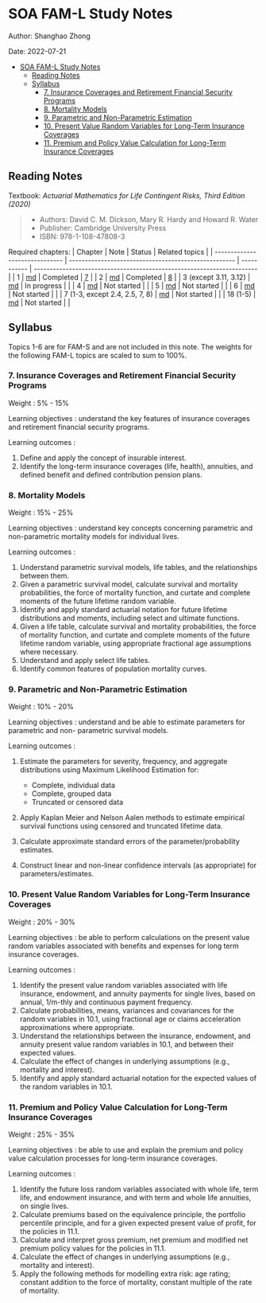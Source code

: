 # SOA FAM-L Study Notes
Author: Shanghao Zhong

Date: 2022-07-21

- [SOA FAM-L Study Notes](#soa-fam-l-study-notes)
  - [Reading Notes](#reading-notes)
  - [Syllabus](#syllabus)
    - [7. Insurance Coverages and Retirement Financial Security Programs](#7-insurance-coverages-and-retirement-financial-security-programs)
    - [8. Mortality Models](#8-mortality-models)
    - [9. Parametric and Non-Parametric Estimation](#9-parametric-and-non-parametric-estimation)
    - [10. Present Value Random Variables for Long-Term Insurance Coverages](#10-present-value-random-variables-for-long-term-insurance-coverages)
    - [11. Premium and Policy Value Calculation for Long-Term Insurance Coverages](#11-premium-and-policy-value-calculation-for-long-term-insurance-coverages)

## Reading Notes
Textbook: *Actuarial Mathematics for Life Contingent Risks, Third Edition (2020)*
> - Authors: David C. M. Dickson, Mary R. Hardy and Howard R. Water
> - Publisher: Cambridge University Press
> - ISBN: 978-1-108-47808-3

Required chapters:
| Chapter                        | Note                                                 | Status      | Related topics                                                         |
| ------------------------------ | ---------------------------------------------------- | ----------- | ---------------------------------------------------------------------- |
| 1                              | [md](reading_notes/01_intro.md)                      | Completed   | [7](#7-insurance-coverages-and-retirement-financial-security-programs) |
| 2                              | [md](reading_notes/02_survival_models.md)            | Completed   | [8](#8-mortality-models)                                               |
| 3 (except 3.11, 3.12)          | [md](reading_notes/03_life_tables_and_selection.md)  | In progress |                                                                        |
| 4                              | [md](reading_notes/04_insurance_benefits.md)         | Not started |                                                                        |
| 5                              | [md](reading_notes/05_annuities.md)                  | Not started |                                                                        |
| 6                              | [md](reading_notes/06_premium_calculation.md)        | Not started |                                                                        |
| 7 (1-3, except 2.4, 2.5, 7, 8) | [md](reading_notes/07_policy_values.md)              | Not started |                                                                        |
| 18 (1-5)                       | [md](reading_notes/18_estimating_survival_models.md) | Not started |                                                                        |

## Syllabus

Topics 1-6 are for FAM-S and are not included in this note. The weights for the following FAM-L topics are scaled to sum to 100%.

### 7. Insurance Coverages and Retirement Financial Security Programs
Weight
: 5% - 15%

Learning objectives
: understand the key features of insurance coverages and retirement financial security programs.

Learning outcomes
:
  1. Define and apply the concept of insurable interest.
  2. Identify the long-term insurance coverages (life, health), annuities, and defined benefit and defined contribution pension plans.

### 8. Mortality Models
Weight
: 15% - 25%

Learning objectives
: understand key concepts concerning parametric and non-parametric mortality models for individual lives.

Learning outcomes
:
  1. Understand parametric survival models, life tables, and the relationships between them.
  2. Given a parametric survival model, calculate survival and mortality probabilities, the force of mortality function, and curtate and complete moments of the future lifetime random variable.
  3. Identify and apply standard actuarial notation for future lifetime distributions and moments, including select and ultimate functions.
  4. Given a life table, calculate survival and mortality probabilities, the force of mortality function, and curtate and complete moments of the future lifetime random variable, using appropriate fractional age assumptions where necessary.
  5. Understand and apply select life tables.
  6. Identify common features of population mortality curves.

### 9. Parametric and Non-Parametric Estimation
Weight
: 10% - 20%

Learning objectives
: understand and be able to estimate parameters for parametric and non- parametric survival models.

Learning outcomes
:
  1. Estimate the parameters for severity, frequency, and aggregate distributions using Maximum Likelihood Estimation for:
   
     - Complete, individual data
     - Complete, grouped data
     - Truncated or censored data
  
  2. Apply Kaplan Meier and Nelson Aalen methods to estimate empirical survival functions using censored and truncated lifetime data.
  3. Calculate approximate standard errors of the parameter/probability estimates.
  4. Construct linear and non-linear confidence intervals (as appropriate) for parameters/estimates.

### 10. Present Value Random Variables for Long-Term Insurance Coverages
Weight
: 20% - 30%

Learning objectives
: be able to perform calculations on the present value random variables associated with benefits and expenses for long term insurance coverages.

Learning outcomes
:
  1. Identify the present value random variables associated with life insurance, endowment, and annuity payments for single lives, based on annual, 1/m-thly and continuous payment frequency.
  2. Calculate probabilities, means, variances and covariances for the random variables in 10.1, using fractional age or claims acceleration approximations where appropriate.
  3. Understand the relationships between the insurance, endowment, and annuity present value random variables in 10.1, and between their expected values.
  4. Calculate the effect of changes in underlying assumptions (e.g., mortality and interest).
  5. Identify and apply standard actuarial notation for the expected values of the random variables in 10.1.

### 11. Premium and Policy Value Calculation for Long-Term Insurance Coverages
Weight
: 25% - 35%

Learning objectives
: be able to use and explain the premium and policy value calculation processes for long-term insurance coverages.

Learning outcomes
:
  1. Identify the future loss random variables associated with whole life, term life, and endowment insurance, and with term and whole life annuities, on single lives.
  2. Calculate premiums based on the equivalence principle, the portfolio percentile principle, and for a given expected present value of profit, for the policies in 11.1.
  3. Calculate and interpret gross premium, net premium and modified net premium policy values for the policies in 11.1.
  4. Calculate the effect of changes in underlying assumptions (e.g., mortality and interest).
  5. Apply the following methods for modelling extra risk: age rating; constant addition to the force of mortality, constant multiple of the rate of mortality.
